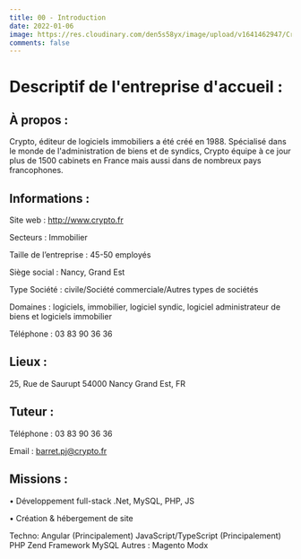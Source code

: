 ```yaml
---
title: 00 - Introduction
date: 2022-01-06
image: https://res.cloudinary.com/den5s58yx/image/upload/v1641462947/Crypto/Capture_d_%C3%A9cran_du_2022-01-03_10-12-25_z6prca.png
comments: false
---
```

# Descriptif de l'entreprise d'accueil :

## À propos :

Crypto, éditeur de logiciels immobiliers a été créé en 1988. Spécialisé dans le monde de
l'administration de biens et de syndics, Crypto équipe à ce jour plus de 1500 cabinets
en France mais aussi dans de nombreux pays francophones.

## Informations :

Site web : http://www.crypto.fr


Secteurs : Immobilier


Taille de l’entreprise : 45-50 employés


Siège social : Nancy, Grand Est


Type Société : civile/Société commerciale/Autres types de sociétés


Domaines : logiciels, immobilier, logiciel syndic, logiciel administrateur de biens et
logiciels immobilier


Téléphone : 03 83 90 36 36

## Lieux :

25, Rue de Saurupt
54000 Nancy Grand Est, FR

## Tuteur :

Téléphone : 03 83 90 36 36

Email : barret.pj@crypto.fr

## Missions :

• Développement full-stack .Net, MySQL, PHP, JS


• Création & hébergement de site

Techno: 
Angular (Principalement)
JavaScript/TypeScript (Principalement)
PHP
Zend Framework
MySQL  Autres :
Magento
Modx